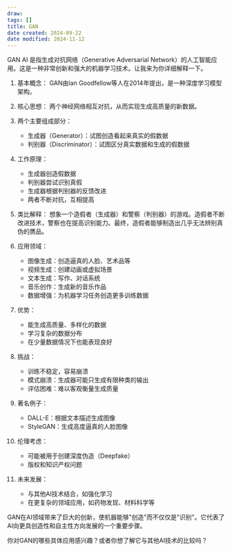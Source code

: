 ```yaml
---
draw:
tags: []
title: GAN
date created: 2024-09-22
date modified: 2024-11-12
---
```


GAN AI 是指生成对抗网络（Generative Adversarial Network）的人工智能应用。这是一种非常创新和强大的机器学习技术。让我来为你详细解释一下。

1. 基本概念：
   GAN由Ian Goodfellow等人在2014年提出，是一种深度学习模型架构。

2. 核心思想：
   两个神经网络相互对抗，从而实现生成高质量的新数据。

3. 两个主要组成部分：
   - 生成器（Generator）：试图创造看起来真实的假数据
   - 判别器（Discriminator）：试图区分真实数据和生成的假数据

4. 工作原理：
   - 生成器创造假数据
   - 判别器尝试识别真假
   - 生成器根据判别器的反馈改进
   - 两者不断对抗，互相提高

5. 类比解释：
   想象一个造假者（生成器）和警察（判别器）的游戏。造假者不断改进技术，警察也在提高识别能力。最终，造假者能够制造出几乎无法辨别真伪的赝品。

6. 应用领域：
   - 图像生成：创造逼真的人脸、艺术品等
   - 视频生成：创建动画或虚拟场景
   - 文本生成：写作、对话系统
   - 音乐创作：生成新的音乐作品
   - 数据增强：为机器学习任务创造更多训练数据

7. 优势：
   - 能生成高质量、多样化的数据
   - 学习复杂的数据分布
   - 在少量数据情况下也能表现良好

8. 挑战：
   - 训练不稳定，容易崩溃
   - 模式崩溃：生成器可能只生成有限种类的输出
   - 评估困难：难以客观衡量生成质量

9. 著名例子：
   - DALL-E：根据文本描述生成图像
   - StyleGAN：生成高度逼真的人脸图像

10. 伦理考虑：
    - 可能被用于创建深度伪造（Deepfake）
    - 版权和知识产权问题

11. 未来发展：
    - 与其他AI技术结合，如强化学习
    - 在更复杂的领域应用，如药物发现、材料科学等

GAN在AI领域带来了巨大的创新，使机器能够"创造"而不仅仅是"识别"。它代表了AI向更具创造性和自主性方向发展的一个重要步骤。

你对GAN的哪些具体应用感兴趣？或者你想了解它与其他AI技术的比较吗？
